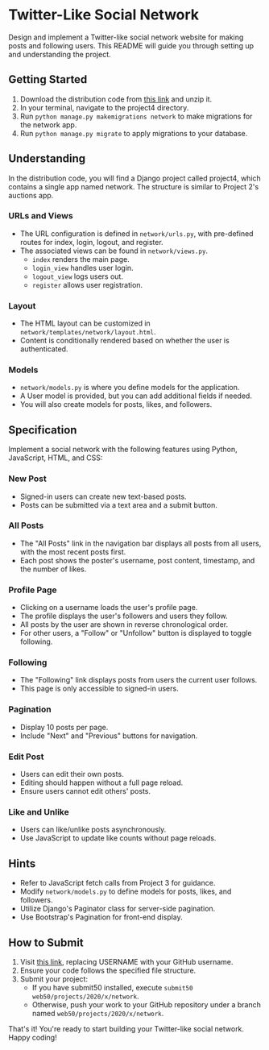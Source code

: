 # Twitter-Like Social Network

Design and implement a Twitter-like social network website for making posts and following users. This README will guide you through setting up and understanding the project.

## Getting Started

1. Download the distribution code from [this link](https://cdn.cs50.net/web/2020/spring/projects/4/network.zip) and unzip it.
2. In your terminal, navigate to the project4 directory.
3. Run `python manage.py makemigrations network` to make migrations for the network app.
4. Run `python manage.py migrate` to apply migrations to your database.

## Understanding

In the distribution code, you will find a Django project called project4, which contains a single app named network. The structure is similar to Project 2's auctions app.

### URLs and Views

- The URL configuration is defined in `network/urls.py`, with pre-defined routes for index, login, logout, and register.
- The associated views can be found in `network/views.py`.
  - `index` renders the main page.
  - `login_view` handles user login.
  - `logout_view` logs users out.
  - `register` allows user registration.

### Layout

- The HTML layout can be customized in `network/templates/network/layout.html`.
- Content is conditionally rendered based on whether the user is authenticated.

### Models

- `network/models.py` is where you define models for the application.
- A User model is provided, but you can add additional fields if needed.
- You will also create models for posts, likes, and followers.

## Specification

Implement a social network with the following features using Python, JavaScript, HTML, and CSS:

### New Post

- Signed-in users can create new text-based posts.
- Posts can be submitted via a text area and a submit button.

### All Posts

- The "All Posts" link in the navigation bar displays all posts from all users, with the most recent posts first.
- Each post shows the poster's username, post content, timestamp, and the number of likes.

### Profile Page

- Clicking on a username loads the user's profile page.
- The profile displays the user's followers and users they follow.
- All posts by the user are shown in reverse chronological order.
- For other users, a "Follow" or "Unfollow" button is displayed to toggle following.

### Following

- The "Following" link displays posts from users the current user follows.
- This page is only accessible to signed-in users.

### Pagination

- Display 10 posts per page.
- Include "Next" and "Previous" buttons for navigation.

### Edit Post

- Users can edit their own posts.
- Editing should happen without a full page reload.
- Ensure users cannot edit others' posts.

### Like and Unlike

- Users can like/unlike posts asynchronously.
- Use JavaScript to update like counts without page reloads.

## Hints

- Refer to JavaScript fetch calls from Project 3 for guidance.
- Modify `network/models.py` to define models for posts, likes, and followers.
- Utilize Django's Paginator class for server-side pagination.
- Use Bootstrap's Pagination for front-end display.

## How to Submit

1. Visit [this link](https://github.com/me50/USERNAME/tree/web50/projects/2020/x/network), replacing USERNAME with your GitHub username.
2. Ensure your code follows the specified file structure.
3. Submit your project:
   - If you have submit50 installed, execute `submit50 web50/projects/2020/x/network`.
   - Otherwise, push your work to your GitHub repository under a branch named `web50/projects/2020/x/network`.

That's it! You're ready to start building your Twitter-like social network. Happy coding!
